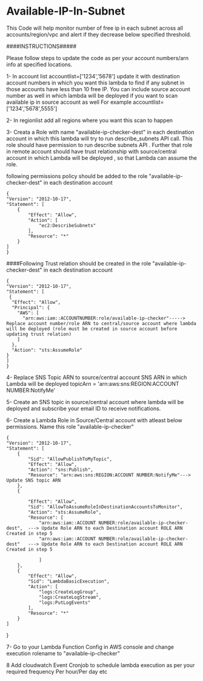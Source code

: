 # Available-IP-In-Subnet

This Code will help monitor number of free ip in each subnet across all accounts/region/vpc and alert if they decrease below specified threshold. 


####INSTRUCTIONS##### 

Please follow steps to update the code as per your account numbers/arn info at specified locations.


1- In account list accountlist=['1234','5678'] update it with destination account numbers in which you want this lambda to find if any subnet in those accounts have less than 10 free IP.
You can include source account number as well in which lambda will be deployed if you want to scan available ip in source account as well
For example accountlist=['1234','5678',5555']

2- In regionlist add all regions where you want this scan to happen

3- Creata a Role with name "available-ip-checker-dest" in each destination account in which this lambda will try to run describe_subnets API call. 
This role should have permission to run describe subnets API . Further that role in remote account should have trust relationship with source/central account in which Lambda will be deployed , 
so that Lambda can assume the role. 

following permissions policy should be added to the role "available-ip-checker-dest" in each destination account

    {
    "Version": "2012-10-17",
    "Statement": [
        {
            "Effect": "Allow",
            "Action": [
                "ec2:DescribeSubnets"
            ],
            "Resource": "*"
        }
    ]
    }

####Following Trust relation should be created in the role "available-ip-checker-dest" in each destination account

    {
    "Version": "2012-10-17",
    "Statement": [
     {
      "Effect": "Allow",
      "Principal": {
        "AWS": [
          "arn:aws:iam::ACCOUNTNUMBER:role/available-ip-checker"-----> Replace account number/role ARN to central/source account where lambda will be deployed (role must be created in source account before updating trust relation)
        ]
      },
      "Action": "sts:AssumeRole"
    }
    ]
    }


4- Replace SNS Topic ARN to source/central account SNS ARN in which Lambda will be deployed
topicArn = 'arn:aws:sns:REGION:ACCOUNT NUMBER:NotifyMe'



5- Create an SNS topic in source/central account where lambda will be deployed and subscribe your email ID to receive notifications. 


6- Create a Lambda Role in Source/Central account with atleast below permissions. Name this role "available-ip-checker"

    {
    "Version": "2012-10-17",
    "Statement": [
        {
            "Sid": "AllowPublishToMyTopic",
            "Effect": "Allow",
            "Action": "sns:Publish",
            "Resource": "arn:aws:sns:REGION:ACCOUNT NUMBER:NotifyMe"---> Update SNS topic ARN
        },
        {

            "Effect": "Allow",
            "Sid": "AllowToAssumeRoleInDestinationAccountsToMonitor",
            "Action": "sts:AssumeRole",
            "Resource": [
                "arn:aws:iam::ACCOUNT NUMBER:role/available-ip-checker-dest",  ---> Update Role ARN to each Destination account ROLE ARN Created in step 5
                "arn:aws:iam::ACCOUNT NUMBER:role/available-ip-checker-dest"   ---> Update Role ARN to each Destination account ROLE ARN Created in step 5
                
                ]
        },
        {
            "Effect": "Allow",
            "Sid": "LambdaBasicExecution",
            "Action": [
                "logs:CreateLogGroup",
                "logs:CreateLogStream",
                "logs:PutLogEvents"
            ],
            "Resource": "*"
        }
    ]
}





7- Go to your Lambda Function Config in AWS console and change execution rolename to "available-ip-checker"

8 Add cloudwatch Event Cronjob to schedule lambda execution as per your required frequency Per hour/Per day etc


